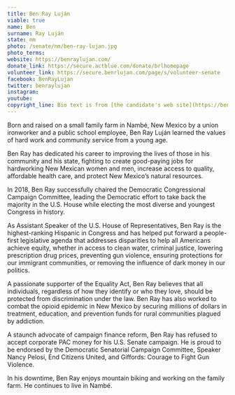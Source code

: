 ```yaml
---
title: Ben Ray Luján
viable: true
name: Ben
surname: Ray Luján
state: nm
photo: /senate/nm/ben-ray-lujan.jpg
photo_terms: 
website: https://benraylujan.com/
donate_link: https://secure.actblue.com/donate/brlhomepage
volunteer_link: https://secure.benrlujan.com/page/s/volunteer-senate
facebook: BenRayLujan
twitter: benraylujan
instagram: 
youtube: 
copyright_line: Bio text is from [the candidate's web site](https://benraylujan.com/about/) and may be &copy; People for Ben.
---
```

Born and raised on a small family farm in Nambé, New Mexico by a union ironworker and a public school employee, Ben Ray Luján learned the values of hard work and community service from a young age. 

Ben Ray has dedicated his career to improving the lives of those in his community and his state, fighting to create good-paying jobs for hardworking New Mexican women and men, increase access to quality, affordable health care, and protect New Mexico’s natural resources.

In 2018, Ben Ray successfully chaired the Democratic Congressional Campaign Committee, leading the Democratic effort to take back the majority in the U.S. House while electing the most diverse and youngest Congress in history.

As Assistant Speaker of the U.S. House of Representatives, Ben Ray is the highest-ranking Hispanic in Congress and has helped put forward a people-first legislative agenda that addresses disparities to help all Americans achieve equity, whether in access to clean water, criminal justice, lowering prescription drug prices, preventing gun violence, ensuring protections for our immigrant communities, or removing the influence of dark money in our politics.

A passionate supporter of the Equality Act, Ben Ray believes that all individuals, regardless of how they identify or who they love, should be protected from discrimination under the law. Ben Ray has also worked to combat the opioid epidemic in New Mexico by securing millions of dollars in treatment, education, and prevention funds for rural communities plagued by addiction.

A staunch advocate of campaign finance reform, Ben Ray has refused to accept corporate PAC money for his U.S. Senate campaign. He is proud to be endorsed by the Democratic Senatorial Campaign Committee, Speaker Nancy Pelosi, End Citizens United, and Giffords: Courage to Fight Gun Violence.

In his downtime, Ben Ray enjoys mountain biking and working on the family farm. He continues to live in Nambé.
